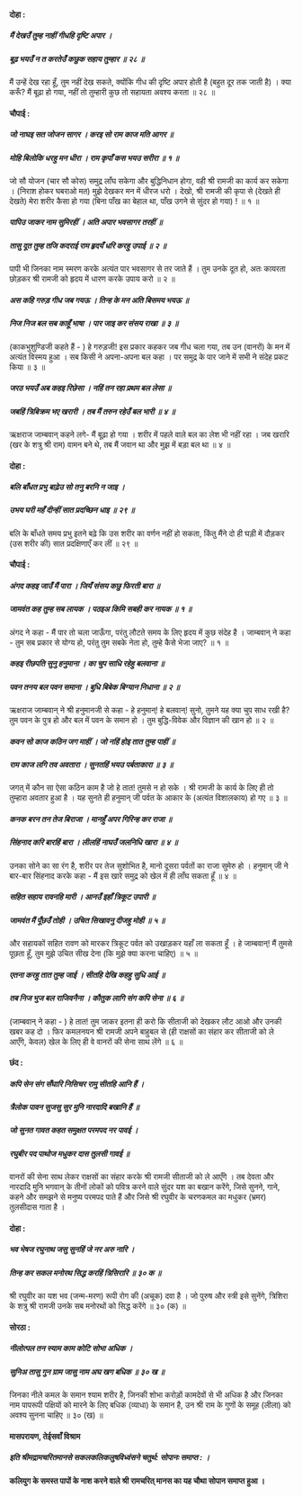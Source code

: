 #### दोहा :

##### मैं देखउँ तुम्ह नाहीं गीधहि दृष्टि अपार ।
##### बूढ़ भयउँ न त करतेउँ कछुक सहाय तुम्हार ॥ २८ ॥

मैं उन्हें देख रहा हूँ, तुम नहीं देख सकते, क्योंकि गीध की दृष्टि अपार होती है (बहुत दूर तक जाती है) । क्या करूँ? मैं बूढ़ा हो गया, नहीं तो तुम्हारी कुछ तो सहायता अवश्य करता ॥ २८ ॥

#### चौपाई :

##### जो नाघइ सत जोजन सागर । करइ सो राम काज मति आगर ॥
##### मोहि बिलोकि धरहु मन धीरा । राम कृपाँ कस भयउ सरीरा ॥ १ ॥

जो सौ योजन (चार सौ कोस) समुद्र लाँघ सकेगा और बुद्धिनिधान होगा, वही श्री रामजी का कार्य कर सकेगा । (निराश होकर घबराओ मत) मुझे देखकर मन में धीरज धरो । देखो, श्री रामजी की कृपा से (देखते ही देखते) मेरा शरीर कैसा हो गया (बिना पाँख का बेहाल था, पाँख उगने से सुंदर हो गया) ! ॥ १ ॥

##### पापिउ जाकर नाम सुमिरहीं । अति अपार भवसागर तरहीं ॥
##### तासु दूत तुम्ह तजि कदराई राम हृदयँ धरि करहु उपाई ॥ २ ॥

पापी भी जिनका नाम स्मरण करके अत्यंत पार भवसागर से तर जाते हैं । तुम उनके दूत हो, अतः कायरता छोड़कर श्री रामजी को हृदय में धारण करके उपाय करो ॥ २ ॥

##### अस कहि गरुड़ गीध जब गयऊ । तिन्ह के मन अति बिसमय भयऊ ॥
##### निज निज बल सब काहूँ भाषा । पार जाइ कर संसय राखा ॥ ३ ॥

(काकभुशुण्डिजी कहते हैं - ) हे गरुड़जी! इस प्रकार कहकर जब गीध चला गया, तब उन (वानरों) के मन में अत्यंत विस्मय हुआ । सब किसी ने अपना-अपना बल कहा । पर समुद्र के पार जाने में सभी ने संदेह प्रकट किया ॥ ३ ॥

##### जरठ भयउँ अब कहइ रिछेसा । नहिं तन रहा प्रथम बल लेसा ॥
##### जबहिं त्रिबिक्रम भए खरारी । तब मैं तरुन रहेउँ बल भारी ॥ ४ ॥

ऋक्षराज जाम्बवान् कहने लगे- मैं बूढ़ा हो गया । शरीर में पहले वाले बल का लेश भी नहीं रहा । जब खरारि (खर के शत्रु श्री राम) वामन बने थे, तब मैं जवान था और मुझ में बड़ा बल था ॥ ४ ॥

#### दोहा :

##### बलि बाँधत प्रभु बाढ़ेउ सो तनु बरनि न जाइ ।
##### उभय घरी महँ दीन्हीं सात प्रदच्छिन धाइ ॥ २९ ॥

बलि के बाँधते समय प्रभु इतने बढ़े कि उस शरीर का वर्णन नहीं हो सकता, किंतु मैंने दो ही घड़ी में दौड़कर (उस शरीर की) सात प्रदक्षिणाएँ कर लीं ॥ २९ ॥

#### चौपाई :

##### अंगद कहइ जाउँ मैं पारा । जियँ संसय कछु फिरती बारा ॥
##### जामवंत कह तुम्ह सब लायक । पठइअ किमि सबही कर नायक ॥ १ ॥

अंगद ने कहा - मैं पार तो चला जाऊँगा, परंतु लौटते समय के लिए हृदय में कुछ संदेह है । जाम्बवान् ने कहा - तुम सब प्रकार से योग्य हो, परंतु तुम सबके नेता हो, तुम्हे कैसे भेजा जाए? ॥ १ ॥

##### कहइ रीछपति सुनु हनुमाना । का चुप साधि रहेहु बलवाना ॥
##### पवन तनय बल पवन समाना । बुधि बिबेक बिग्यान निधाना ॥ २ ॥

ऋक्षराज जाम्बवान् ने श्री हनुमानजी से कहा - हे हनुमान्! हे बलवान्! सुनो, तुमने यह क्या चुप साध रखी है? तुम पवन के पुत्र हो और बल में पवन के समान हो । तुम बुद्धि-विवेक और विज्ञान की खान हो ॥ २ ॥

##### कवन सो काज कठिन जग माहीं । जो नहिं होइ तात तुम्ह पाहीं ॥
##### राम काज लगि तव अवतारा । सुनतहिं भयउ पर्बताकारा ॥ ३ ॥

जगत् में कौन सा ऐसा कठिन काम है जो हे तात! तुमसे न हो सके । श्री रामजी के कार्य के लिए ही तो तुम्हारा अवतार हुआ है । यह सुनते ही हनुमान् जी पर्वत के आकार के (अत्यंत विशालकाय) हो गए ॥ ३ ॥

##### कनक बरन तन तेज बिराजा । मानहुँ अपर गिरिन्ह कर राजा ॥
##### सिंहनाद करि बारहिं बारा । लीलहिं नाघउँ जलनिधि खारा ॥ ४ ॥

उनका सोने का सा रंग है, शरीर पर तेज सुशोभित है, मानो दूसरा पर्वतों का राजा सुमेरु हो । हनुमान् जी ने बार-बार सिंहनाद करके कहा - मैं इस खारे समुद्र को खेल में ही लाँघ सकता हूँ ॥ ४ ॥

##### सहित सहाय रावनहि मारी । आनउँ इहाँ त्रिकूट उपारी ॥
##### जामवंत मैं पूँछउँ तोही । उचित सिखावनु दीजहु मोही ॥ ५ ॥

और सहायकों सहित रावण को मारकर त्रिकूट पर्वत को उखाड़कर यहाँ ला सकता हूँ । हे जाम्बवान्! मैं तुमसे पूछता हूँ, तुम मुझे उचित सीख देना (कि मुझे क्या करना चाहिए) ॥ ५ ॥

##### एतना करहु तात तुम्ह जाई । सीतहि देखि कहहु सुधि आई ॥
##### तब निज भुज बल राजिवनैना । कौतुक लागि संग कपि सेना ॥ ६ ॥

(जाम्बवान् ने कहा - ) हे तात! तुम जाकर इतना ही करो कि सीताजी को देखकर लौट आओ और उनकी खबर कह दो । फिर कमलनयन श्री रामजी अपने बाहुबल से (ही राक्षसों का संहार कर सीताजी को ले आएँगे, केवल) खेल के लिए ही वे वानरों की सेना साथ लेंगे ॥ ६ ॥

#### छंद :

##### कपि सेन संग सँघारि निसिचर रामु सीतहि आनि हैं ।
##### त्रैलोक पावन सुजसु सुर मुनि नारदादि बखानि हैं ॥
##### जो सुनत गावत कहत समुक्षत परमपद नर पावई ।
##### रघुबीर पद पाथोज मधुकर दास तुलसी गावई ॥

वानरों की सेना साथ लेकर राक्षसों का संहार करके श्री रामजी सीताजी को ले आएँगे । तब देवता और नारदादि मुनि भगवान् के तीनों लोकों को पवित्र करने वाले सुंदर यश का बखान करेंगे, जिसे सुनने, गाने, कहने और समझने से मनुष्य परमपद पाते हैं और जिसे श्री रघुवीर के चरणकमल का मधुकर (भ्रमर) तुलसीदास गाता है ।

#### दोहा :

##### भव भेषज रघुनाथ जसु सुनहिं जे नर अरु नारि ।
##### तिन्ह कर सकल मनोरथ सिद्ध करहिं त्रिसिरारि ॥ ३० क ॥

श्री रघुवीर का यश भव (जन्म-मरण) रूपी रोग की (अचूक) दवा है । जो पुरुष और स्त्री इसे सुनेंगे, त्रिशिरा के शत्रु श्री रामजी उनके सब मनोरथों को सिद्ध करेंगे ॥ ३० (क) ॥

#### सोरठा :

##### नीलोत्पल तन स्याम काम कोटि सोभा अधिक ।
##### सुनिअ तासु गुन ग्राम जासु नाम अघ खग बधिक ॥ ३० ख ॥

जिनका नीले कमल के समान श्याम शरीर है, जिनकी शोभा करोड़ों कामदेवों से भी अधिक है और जिनका नाम पापरूपी पक्षियों को मारने के लिए बधिक (व्याधा) के समान है, उन श्री राम के गुणों के समूह (लीला) को अवश्य सुनना चाहिए ॥ ३० (ख) ॥

#### मासपरायण, तेईसवाँ विश्राम

##### इति श्रीमद्रामचरितमानसे सकलकलिकलुषविध्वंसने चतुर्थ: सोपानः समाप्त : ।

#### कलियुग के समस्त पापों के नाश करने वाले श्री रामचरित् मानस का यह चौथा सोपान समाप्त हुआ ।